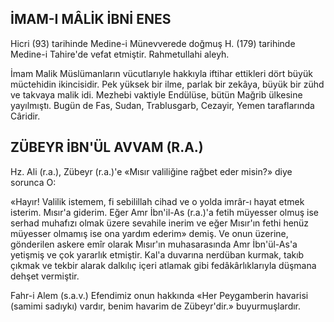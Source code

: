 ## İMAM-I MÂLİK İBNİ ENES

Hicri (93) tarihinde Medine-i Münevverede doğmuş H. (179) tarihinde Medine-i Tahire'de ve­fat etmiştir. Rahmetullahi aleyh.

İmam Malik Müslümanların vücutlarıyle hak­kıyla iftihar ettikleri dört büyük müctehidin ikin­cisidir. Pek yüksek bir ilme, parlak bir zekâya, büyük bir zühd ve takvaya malik idi. Mezhebi vaktiyle Endülüse, bütün Mağrib ülkesine yayıl­mıştı. Bugün de Fas, Sudan, Trablusgarb, Cezayir, Yemen taraflarında Câridir.

## ZÜBEYR İBN'ÜL AVVAM (R.A.)

Hz. Ali (r.a.), Zübeyr (r.a.)'e «Mısır valiliği­ne rağbet eder misin?» diye sorunca O:

«Hayır! Valilik istemem, fi sebilillah cihad ve o yolda imrâr-ı hayat etmek isterim. Mısır'a gi­derim. Eğer Amr İbn'il-As (r.a.)'a fetih müyesser olmuş ise serhad muhafızı olmak üzere sevahile inerim ve eğer Mısır'ın fethi henüz müyesser ol­mamış ise ona yardım ederim» demiş. Ve onun üzerine, gönderilen askere emîr olarak Mısır'ın muhasarasında Amr İbn'ül-As'a yetişmiş ve çok yararlık etmiştir. Kal'a duvarına nerdüban kur­mak, takıb çıkmak ve tekbir alarak dalkılıç içeri atlamak gibi fedâkârlıklarıyla düşmana dehşet vermiştir.

Fahr-i Alem (s.a.v.) Efendimiz onun hakkın­da «Her Peygamberin havarisi (samimi sadıykı) vardır, benim havarim de Zübeyr'dir.» buyurmuşlardır.
